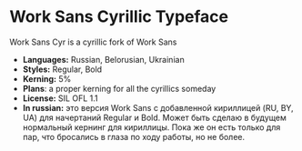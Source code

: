 # Work Sans Cyrillic Typeface
Work Sans Cyr is a cyrillic fork of Work Sans
  
- **Languages:** Russian, Belorusian, Ukrainian
- **Styles:** Regular, Bold
- **Kerning:** 5%
- **Plans**: a proper kerning for all the cyrillics someday
- **License:** SIL OFL 1.1
- **In russian:** это версия Work Sans с добавленной кириллицей (RU, BY, UA) для начертаний Regular и Bold. Может быть cделаю в будущем нормальный кернинг для кириллицы. Пока же он есть только для пар, что бросались в глаза по ходу работы, но не более.


